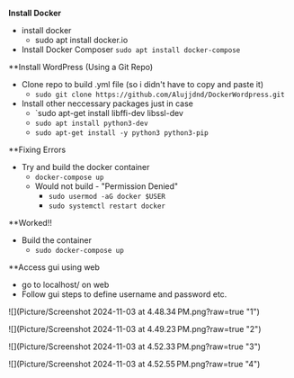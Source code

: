 **Install Docker**
- install docker
	- sudo apt install docker.io
- Install Docker Composer
	`sudo apt install docker-compose`

**Install WordPress (Using a Git Repo)
- Clone repo to build .yml file (so i didn't have to copy and paste it)
	- `sudo git clone https://github.com/Alujjdnd/DockerWordpress.git`
- Install other neccessary packages just in case
	- `sudo apt-get install libffi-dev libssl-dev 
	- `sudo apt install python3-dev`
	- `sudo apt-get install -y python3 python3-pip`

**Fixing Errors
- Try and build the docker container
	- `docker-compose up`
	- Would not build  - "Permission Denied"
		- `sudo usermod -aG docker $USER`
		- `sudo systemctl restart docker`

**Worked!!
- Build the container
	- `sudo docker-compose up`

**Access gui using web
- go to localhost/ on web
- Follow gui steps to define username and password etc.

![](Picture/Screenshot 2024-11-03 at 4.48.34 PM.png?raw=true "1")

![](Picture/Screenshot 2024-11-03 at 4.49.23 PM.png?raw=true "2")

![](Picture/Screenshot 2024-11-03 at 4.52.33 PM.png?raw=true "3")

![](Picture/Screenshot 2024-11-03 at 4.52.55 PM.png?raw=true "4")